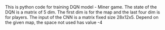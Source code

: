 This is python code for training DQN model - Miner game.
The state of the DQN is a matrix of 5 dim. The first dim is for the map and the last four dim is for players. The input of the CNN is a matrix fixed size 28x12x5. Depend on the given map, the space 
not used has value -4